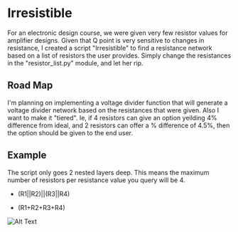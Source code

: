 # Irresistible




For an electronic design course, we were given very few resistor values for amplifier designs. Given that Q point is very sensitive to changes in resistance, I created a script "Irresistible" to find a resistance network based on a list of resistors the user provides. Simply change the resistances in the "resistor_list.py" module, and let her rip.


## Road Map
I'm planning on implementing a voltage divider function that will generate a voltage divider network based on the resistances that were given. Also I want to make it "tiered". Ie, if 4 resistors can give an option yeilding 4% difference from ideal, and 2 resistors can offer a % difference of 4.5%, then the option should be given to the end user.

## Example
The script only goes 2 nested layers deep. This means the maximum number of resistors per resistance value you query will be 4. 

- (R1||R2)||(R3||R4) 

- (R1+R2+R3+R4)

![Alt Text](https://i.imgur.com/WEajSjZ.gif)

